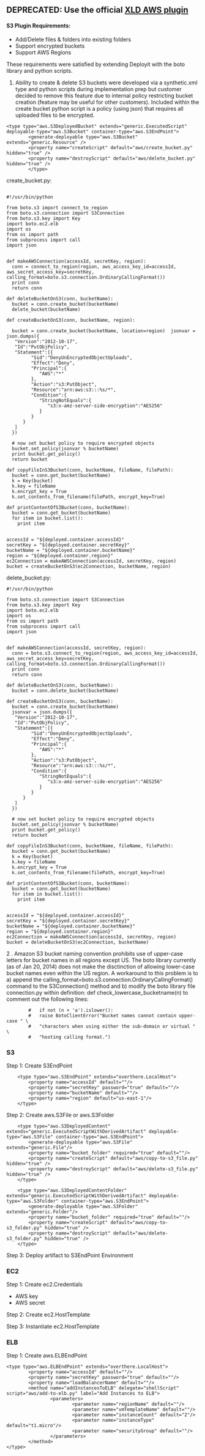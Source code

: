 ## DEPRECATED: Use the official [XLD AWS plugin](https://docs.xebialabs.com/xl-deploy-xld-aws-plugin/7.1.x/awsPluginManual.html)

#### S3 Plugin Requirements:

- Add/Delete files & folders into existing folders
- Support encrypted buckets
- Support AWS Regions

These requirements were satisfied by extending Deployit with the boto library and python scripts.


1. Ability to create & delete S3 buckets were developed via a synthetic.xml type and python scripts during implementation prep but customer decided to remove this feature due to internal policy restricting bucket creation (feature may be useful for other customers).  Included within the create bucket python script is a policy (using json) that requires all uploaded files to be encrypted.


```
<type type="aws.S3DeployedBucket" extends="generic.ExecutedScript" deployable-type="aws.S3Bucket" container-type="aws.S3EndPoint">
        <generate-deployable type="aws.S3Bucket" extends="generic.Resource" />
        <property name="createScript" default="aws/create_bucket.py" hidden="true" />
        <property name="destroyScript" default="aws/delete_bucket.py" hidden="true" />
        </type>

```
create_bucket.py:

```

#!/usr/bin/python

from boto.s3 import connect_to_region
from boto.s3.connection import S3Connection
from boto.s3.key import Key
import boto.ec2.elb
import os
from os import path
from subprocess import call
import json


def makeAWSConnection(accessId, secretKey, region):
  conn = connect_to_region(region, aws_access_key_id=accessId, aws_secret_access_key=secretKey, calling_format=boto.s3.connection.OrdinaryCallingFormat())
  print conn
  return conn 

def deleteBucketOnS3(conn, bucketName):
  bucket = conn.create_bucket(bucketName)
  delete_bucket(bucketName)
    
def createBucketOnS3(conn, bucketName, region):

  bucket = conn.create_bucket(bucketName, location=region)  jsonvar = json.dumps({
   "Version":"2012-10-17",
   "Id":"PutObjPolicy",
   "Statement":[{
         "Sid":"DenyUnEncryptedObjectUploads",
         "Effect":"Deny",
         "Principal":{
            "AWS":"*"
         },
         "Action":"s3:PutObject",
         "Resource":"arn:aws:s3:::%s/*",
         "Condition":{
            "StringNotEquals":{
               "s3:x-amz-server-side-encryption":"AES256"
            }
         }
      }
   ]
  })
  
  # now set bucket policy to require encrypted objects
  bucket.set_policy(jsonvar % bucketName)
  print bucket.get_policy()
  return bucket

def copyFileInS3Bucket(conn, bucketName, fileName, filePath):
  bucket = conn.get_bucket(bucketName)
  k = Key(bucket)
  k.key = fileName
  k.encrypt_key = True
  k.set_contents_from_filename(filePath, encrypt_key=True)

def printContentOfS3Bucket(conn, bucketName):
  bucket = conn.get_bucket(bucketName)
  for item in bucket.list():
    print item
    

accessId = "${deployed.container.accessId}"
secretKey = "${deployed.container.secretKey}"
bucketName = "${deployed.container.bucketName}"
region = "${deployed.container.region}"
ec2Connection = makeAWSConnection(accessId, secretKey, region)
bucket = createBucketOnS3(ec2Connection, bucketName, region)
```
delete_bucket.py:

```
#!/usr/bin/python

from boto.s3.connection import S3Connection
from boto.s3.key import Key
import boto.ec2.elb
import os
from os import path
from subprocess import call
import json


def makeAWSConnection(accessId, secretKey, region):
  conn = boto.s3.connect_to_region(region, aws_access_key_id=accessId, aws_secret_access_key=secretKey, calling_format=boto.s3.connection.OrdinaryCallingFormat())
  print conn
  return conn 

def deleteBucketOnS3(conn, bucketName):
  bucket = conn.delete_bucket(bucketName)
    
def createBucketOnS3(conn, bucketName):
  bucket = conn.create_bucket(bucketName)
  jsonvar = json.dumps({
   "Version":"2012-10-17",
   "Id":"PutObjPolicy",
   "Statement":[{
         "Sid":"DenyUnEncryptedObjectUploads",
         "Effect":"Deny",
         "Principal":{
            "AWS":"*"
         },
         "Action":"s3:PutObject",
         "Resource":"arn:aws:s3:::%s/*",
         "Condition":{
            "StringNotEquals":{
               "s3:x-amz-server-side-encryption":"AES256"
            }
         }
      }
   ]
  })
  
  # now set bucket policy to require encrypted objects
  bucket.set_policy(jsonvar % bucketName)
  print bucket.get_policy()
  return bucket

def copyFileInS3Bucket(conn, bucketName, fileName, filePath):
  bucket = conn.get_bucket(bucketName)
  k = Key(bucket)
  k.key = fileName
  k.encrypt_key = True
  k.set_contents_from_filename(filePath, encrypt_key=True)

def printContentOfS3Bucket(conn, bucketName):
  bucket = conn.get_bucket(bucketName)
  for item in bucket.list():
    print item
    

accessId = "${deployed.container.accessId}"
secretKey = "${deployed.container.secretKey}"
bucketName = "${deployed.container.bucketName}"
region = "${deployed.container.region}"
ec2Connection = makeAWSConnection(accessId, secretKey, region)
bucket = deleteBucketOnS3(ec2Connection, bucketName)

```


2
. Amazon S3 bucket naming convention prohibits use of upper-case letters for bucket names in all regions except US.  The boto library currently (as of Jan 20, 2014) does not make the disctinction of allowing lower-case bucket names even within the US region.  A workaround to this problem is to a) append the calling_format=boto.s3.connection.OrdinaryCallingFormat() command to the S3Connection() method and b) modify the boto library file connection.py within definition: def check_lowercase_bucketname(n) to comment out the following lines:


```
		#	if not (n + 'a').islower():
    	#   raise BotoClientError("Bucket names cannot contain upper-case " \
    	#   "characters when using either the sub-domain or virtual " \
    	#   "hosting calling format.")

```

### S3

Step 1: Create S3EndPoint

```
	<type type="aws.S3EndPoint" extends="overthere.LocalHost">
		<property name="accessId" default=""/>
		<property name="secretKey" password="true" default=""/>
		<property name="bucketName" default=""/>
		<property name="region" default="us-east-1"/>                  
	</type>
```

Step 2: Create aws.S3File or aws.S3Folder

```
    <type type="aws.S3DeployedContent" extends="generic.ExecutedScriptWithDerivedArtifact" deployable-type="aws.S3File" container-type="aws.S3EndPoint">
        <generate-deployable type="aws.S3File" extends="generic.File"/>
        <property name="bucket_folder" required="true" default=""/>
        <property name="createScript" default="aws/copy-to-s3_file.py" hidden="true" />
        <property name="destroyScript" default="aws/delete-s3_file.py" hidden="true" />
	</type>

	<type type="aws.S3DeployedContentFolder" extends="generic.ExecutedScriptWithDerivedArtifact" deployable-type="aws.S3Folder" container-type="aws.S3EndPoint">
        <generate-deployable type="aws.S3Folder" extends="generic.Folder"/>
        <property name="bucket_folder" required="true" default=""/>      
        <property name="createScript" default="aws/copy-to-s3_folder.py" hidden="true" />
        <property name="destroyScript" default="aws/delete-s3_folder.py" hidden="true" />
	</type>
```

Step 3: Deploy artifact to S3EndPoint Environment

### EC2

Step 1: Create ec2.Credentials

- AWS key
- AWS secret

Step 2: Create ec2.HostTemplate

Step 3: Instantiate ec2.HostTemplate

### ELB

Step 1: Create aws.ELBEndPoint

```
<type type="aws.ELBEndPoint" extends="overthere.LocalHost">
        <property name="accessId" default=""/>
        <property name="secretKey" password="true" default=""/>
        <property name="loadBalancerName" default=""/>
        <method name="addInstancesToELB" delegate="shellScript" script="aws/add-to-elb.py" label="Add Instances to ELB">
                <parameters>
                        <parameter name="regionName" default=""/>
                        <parameter name="vmTemplateName" default=""/>
                        <parameter name="instanceCount" default="2"/>
                        <parameter name="instanceType" default="t1.micro"/>
                        <parameter name="securityGroup" default=""/>
                </parameters>
        </method>
</type>
```


